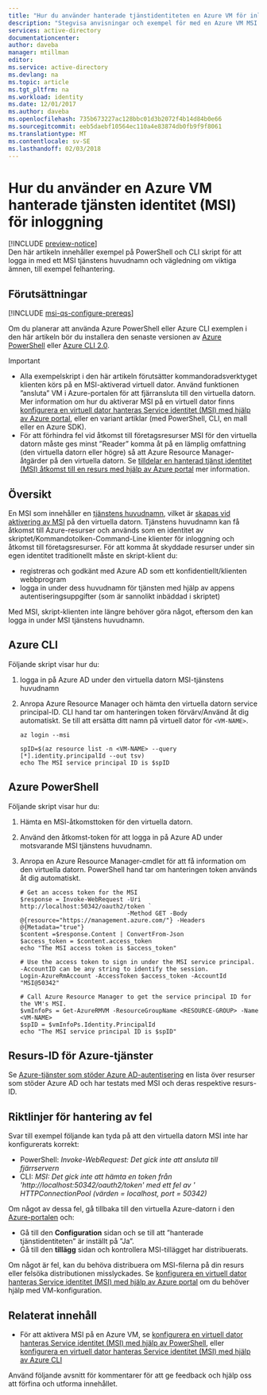 ```yaml
---
title: "Hur du använder hanterade tjänstidentiteten en Azure VM för inloggning"
description: "Stegvisa anvisningar och exempel för med en Azure VM MSI tjänstens huvudnamn för skript-klient loggar in och resurs för åtkomst till."
services: active-directory
documentationcenter: 
author: daveba
manager: mtillman
editor: 
ms.service: active-directory
ms.devlang: na
ms.topic: article
ms.tgt_pltfrm: na
ms.workload: identity
ms.date: 12/01/2017
ms.author: daveba
ms.openlocfilehash: 735b673227ac128bbc01d3b2072f4b14d84b0e66
ms.sourcegitcommit: eeb5daebf10564ec110a4e83874db0fb9f9f8061
ms.translationtype: MT
ms.contentlocale: sv-SE
ms.lasthandoff: 02/03/2018
---
```

# <a name="how-to-use-an-azure-vm-managed-service-identity-msi-for-sign-in"></a>Hur du använder en Azure VM hanterade tjänsten identitet (MSI) för inloggning 

[!INCLUDE [preview-notice](../../includes/active-directory-msi-preview-notice.md)]  
Den här artikeln innehåller exempel på PowerShell och CLI skript för att logga in med ett MSI tjänstens huvudnamn och vägledning om viktiga ämnen, till exempel felhantering.

## <a name="prerequisites"></a>Förutsättningar

[!INCLUDE [msi-qs-configure-prereqs](../../includes/active-directory-msi-qs-configure-prereqs.md)]

Om du planerar att använda Azure PowerShell eller Azure CLI exemplen i den här artikeln bör du installera den senaste versionen av [Azure PowerShell](https://www.powershellgallery.com/packages/AzureRM) eller [Azure CLI 2.0](https://docs.microsoft.com/cli/azure/install-azure-cli). 

> [!IMPORTANT]
> - Alla exempelskript i den här artikeln förutsätter kommandoradsverktyget klienten körs på en MSI-aktiverad virtuell dator. Använd funktionen ”ansluta” VM i Azure-portalen för att fjärransluta till den virtuella datorn. Mer information om hur du aktiverar MSI på en virtuell dator finns [konfigurera en virtuell dator hanteras Service identitet (MSI) med hjälp av Azure portal](msi-qs-configure-portal-windows-vm.md), eller en variant artiklar (med PowerShell, CLI, en mall eller en Azure SDK). 
> - För att förhindra fel vid åtkomst till företagsresurser MSI för den virtuella datorn måste ges minst ”Reader” komma åt på en lämplig omfattning (den virtuella datorn eller högre) så att Azure Resource Manager-åtgärder på den virtuella datorn. Se [tilldelar en hanterad tjänst identitet (MSI) åtkomst till en resurs med hjälp av Azure portal](msi-howto-assign-access-portal.md) mer information.

## <a name="overview"></a>Översikt

En MSI som innehåller en [tjänstens huvudnamn](develop/active-directory-dev-glossary.md#service-principal-object), vilket är [skapas vid aktivering av MSI](msi-overview.md#how-does-it-work) på den virtuella datorn. Tjänstens huvudnamn kan få åtkomst till Azure-resurser och används som en identitet av skriptet/Kommandotolken-Command-Line klienter för inloggning och åtkomst till företagsresurser. För att komma åt skyddade resurser under sin egen identitet traditionellt måste en skript-klient du:  

   - registreras och godkänt med Azure AD som ett konfidentiellt/klienten webbprogram
   - logga in under dess huvudnamn för tjänsten med hjälp av appens autentiseringsuppgifter (som är sannolikt inbäddad i skriptet)

Med MSI, skript-klienten inte längre behöver göra något, eftersom den kan logga in under MSI tjänstens huvudnamn. 

## <a name="azure-cli"></a>Azure CLI

Följande skript visar hur du:

1. logga in på Azure AD under den virtuella datorn MSI-tjänstens huvudnamn  
2. Anropa Azure Resource Manager och hämta den virtuella datorn service principal-ID. CLI hand tar om hanteringen token förvärv/Använd åt dig automatiskt. Se till att ersätta ditt namn på virtuell dator för `<VM-NAME>`.  

   ```azurecli
   az login --msi
   
   spID=$(az resource list -n <VM-NAME> --query [*].identity.principalId --out tsv)
   echo The MSI service principal ID is $spID
   ```

## <a name="azure-powershell"></a>Azure PowerShell

Följande skript visar hur du:

1. Hämta en MSI-åtkomsttoken för den virtuella datorn.  
2. Använd den åtkomst-token för att logga in på Azure AD under motsvarande MSI tjänstens huvudnamn.   
3. Anropa en Azure Resource Manager-cmdlet för att få information om den virtuella datorn. PowerShell hand tar om hanteringen token används åt dig automatiskt.  

   ```azurepowershell
   # Get an access token for the MSI
   $response = Invoke-WebRequest -Uri http://localhost:50342/oauth2/token `
                                 -Method GET -Body @{resource="https://management.azure.com/"} -Headers @{Metadata="true"}
   $content =$response.Content | ConvertFrom-Json
   $access_token = $content.access_token
   echo "The MSI access token is $access_token"

   # Use the access token to sign in under the MSI service principal. -AccountID can be any string to identify the session.
   Login-AzureRmAccount -AccessToken $access_token -AccountId "MSI@50342"

   # Call Azure Resource Manager to get the service principal ID for the VM's MSI. 
   $vmInfoPs = Get-AzureRMVM -ResourceGroupName <RESOURCE-GROUP> -Name <VM-NAME>
   $spID = $vmInfoPs.Identity.PrincipalId
   echo "The MSI service principal ID is $spID"
   ```

## <a name="resource-ids-for-azure-services"></a>Resurs-ID för Azure-tjänster

Se [Azure-tjänster som stöder Azure AD-autentisering](msi-overview.md#azure-services-that-support-azure-ad-authentication) en lista över resurser som stöder Azure AD och har testats med MSI och deras respektive resurs-ID.

## <a name="error-handling-guidance"></a>Riktlinjer för hantering av fel 

Svar till exempel följande kan tyda på att den virtuella datorn MSI inte har konfigurerats korrekt:

- PowerShell: *Invoke-WebRequest: Det gick inte att ansluta till fjärrservern*
- CLI: *MSI: Det gick inte att hämta en token från 'http://localhost:50342/oauth2/token' med ett fel av ' HTTPConnectionPool (värden = localhost, port = 50342)* 

Om något av dessa fel, gå tillbaka till den virtuella Azure-datorn i den [Azure-portalen](https://portal.azure.com) och:

- Gå till den **Configuration** sidan och se till att ”hanterade tjänstidentiteten” är inställt på ”Ja”.
- Gå till den **tillägg** sidan och kontrollera MSI-tillägget har distribuerats.

Om något är fel, kan du behöva distribuera om MSI-filerna på din resurs eller felsöka distributionen misslyckades. Se [konfigurera en virtuell dator hanteras Service identitet (MSI) med hjälp av Azure portal](msi-qs-configure-portal-windows-vm.md) om du behöver hjälp med VM-konfiguration.

## <a name="related-content"></a>Relaterat innehåll

- För att aktivera MSI på en Azure VM, se [konfigurera en virtuell dator hanteras Service identitet (MSI) med hjälp av PowerShell](msi-qs-configure-powershell-windows-vm.md), eller [konfigurera en virtuell dator hanteras Service identitet (MSI) med hjälp av Azure CLI](msi-qs-configure-cli-windows-vm.md)

Använd följande avsnitt för kommentarer för att ge feedback och hjälp oss att förfina och utforma innehållet.








